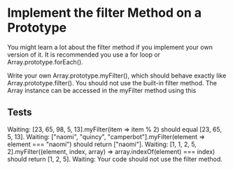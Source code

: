 # Implement the filter Method on a Prototype

You might learn a lot about the filter method if you implement your own version of it. It is recommended you use a for loop or Array.prototype.forEach().

Write your own Array.prototype.myFilter(), which should behave exactly like Array.prototype.filter(). You should not use the built-in filter method. The Array instance can be accessed in the myFilter method using this

## Tests

Waiting: [23, 65, 98, 5, 13].myFilter(item => item % 2) should equal [23, 65, 5, 13].
Waiting: ["naomi", "quincy", "camperbot"].myFilter(element => element === "naomi") should return ["naomi"].
Waiting: [1, 1, 2, 5, 2].myFilter((element, index, array) => array.indexOf(element) === index) should return [1, 2, 5].
Waiting: Your code should not use the filter method.
